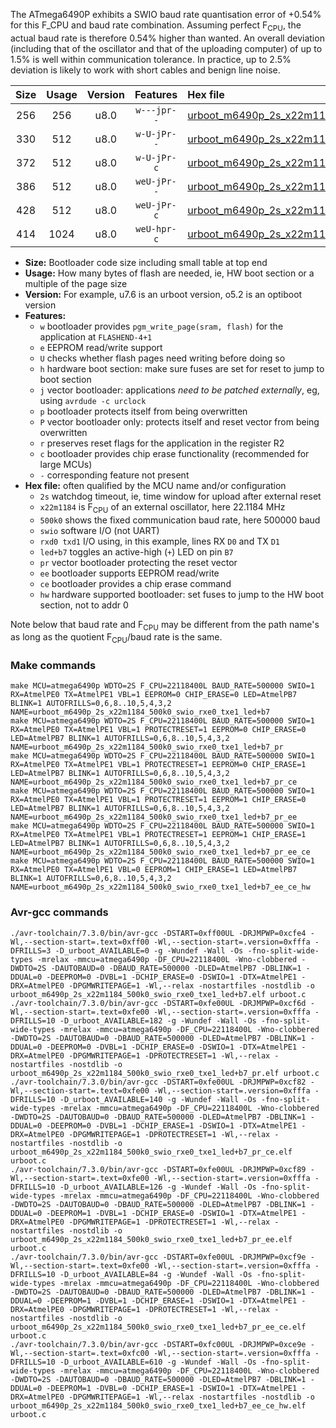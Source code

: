 The ATmega6490P exhibits a SWIO baud rate quantisation error of +0.54% for this F_CPU and baud rate combination. Assuming perfect F<sub>CPU</sub>, the actual baud rate is therefore 0.54% higher than wanted. An overall deviation (including that of the oscillator and that of the uploading computer) of up to 1.5% is well within communication tolerance. In practice, up to 2.5% deviation is likely to work with short cables and benign line noise.

|Size|Usage|Version|Features|Hex file|
|:-:|:-:|:-:|:-:|:--|
|256|256|u8.0|`w---jpr--`|[urboot_m6490p_2s_x22m1184_500k0_swio_rxe0_txe1_led+b7.hex](https://raw.githubusercontent.com/stefanrueger/urboot.hex/main/mcus/atmega6490p/watchdog_2_s/external_oscillator_x/22m118400_hz/%2B500k0_baud/uart0_rxe0_txe1/led%2Bb7/urboot_m6490p_2s_x22m1184_500k0_swio_rxe0_txe1_led%2Bb7.hex)|
|330|512|u8.0|`w-U-jPr--`|[urboot_m6490p_2s_x22m1184_500k0_swio_rxe0_txe1_led+b7_pr.hex](https://raw.githubusercontent.com/stefanrueger/urboot.hex/main/mcus/atmega6490p/watchdog_2_s/external_oscillator_x/22m118400_hz/%2B500k0_baud/uart0_rxe0_txe1/led%2Bb7/urboot_m6490p_2s_x22m1184_500k0_swio_rxe0_txe1_led%2Bb7_pr.hex)|
|372|512|u8.0|`w-U-jPr-c`|[urboot_m6490p_2s_x22m1184_500k0_swio_rxe0_txe1_led+b7_pr_ce.hex](https://raw.githubusercontent.com/stefanrueger/urboot.hex/main/mcus/atmega6490p/watchdog_2_s/external_oscillator_x/22m118400_hz/%2B500k0_baud/uart0_rxe0_txe1/led%2Bb7/urboot_m6490p_2s_x22m1184_500k0_swio_rxe0_txe1_led%2Bb7_pr_ce.hex)|
|386|512|u8.0|`weU-jPr--`|[urboot_m6490p_2s_x22m1184_500k0_swio_rxe0_txe1_led+b7_pr_ee.hex](https://raw.githubusercontent.com/stefanrueger/urboot.hex/main/mcus/atmega6490p/watchdog_2_s/external_oscillator_x/22m118400_hz/%2B500k0_baud/uart0_rxe0_txe1/led%2Bb7/urboot_m6490p_2s_x22m1184_500k0_swio_rxe0_txe1_led%2Bb7_pr_ee.hex)|
|428|512|u8.0|`weU-jPr-c`|[urboot_m6490p_2s_x22m1184_500k0_swio_rxe0_txe1_led+b7_pr_ee_ce.hex](https://raw.githubusercontent.com/stefanrueger/urboot.hex/main/mcus/atmega6490p/watchdog_2_s/external_oscillator_x/22m118400_hz/%2B500k0_baud/uart0_rxe0_txe1/led%2Bb7/urboot_m6490p_2s_x22m1184_500k0_swio_rxe0_txe1_led%2Bb7_pr_ee_ce.hex)|
|414|1024|u8.0|`weU-hpr-c`|[urboot_m6490p_2s_x22m1184_500k0_swio_rxe0_txe1_led+b7_ee_ce_hw.hex](https://raw.githubusercontent.com/stefanrueger/urboot.hex/main/mcus/atmega6490p/watchdog_2_s/external_oscillator_x/22m118400_hz/%2B500k0_baud/uart0_rxe0_txe1/led%2Bb7/urboot_m6490p_2s_x22m1184_500k0_swio_rxe0_txe1_led%2Bb7_ee_ce_hw.hex)|

- **Size:** Bootloader code size including small table at top end
- **Usage:** How many bytes of flash are needed, ie, HW boot section or a multiple of the page size
- **Version:** For example, u7.6 is an urboot version, o5.2 is an optiboot version
- **Features:**
  + `w` bootloader provides `pgm_write_page(sram, flash)` for the application at `FLASHEND-4+1`
  + `e` EEPROM read/write support
  + `U` checks whether flash pages need writing before doing so
  + `h` hardware boot section: make sure fuses are set for reset to jump to boot section
  + `j` vector bootloader: applications *need to be patched externally*, eg, using `avrdude -c urclock`
  + `p` bootloader protects itself from being overwritten
  + `P` vector bootloader only: protects itself and reset vector from being overwritten
  + `r` preserves reset flags for the application in the register R2
  + `c` bootloader provides chip erase functionality (recommended for large MCUs)
  + `-` corresponding feature not present
- **Hex file:** often qualified by the MCU name and/or configuration
  + `2s` watchdog timeout, ie, time window for upload after external reset
  + `x22m1184` is F<sub>CPU</sub> of an external oscillator, here 22.1184 MHz
  + `500k0` shows the fixed communication baud rate, here 500000 baud
  + `swio` software I/O (not UART)
  + `rxd0 txd1` I/O using, in this example, lines RX `D0` and TX `D1`
  + `led+b7` toggles an active-high (`+`) LED on pin `B7`
  + `pr` vector bootloader protecting the reset vector
  + `ee` bootloader supports EEPROM read/write
  + `ce` bootloader provides a chip erase command
  + `hw` hardware supported bootloader: set fuses to jump to the HW boot section, not to addr 0


Note below that baud rate and F<sub>CPU</sub> may be different from the path name's as long as the quotient F<sub>CPU</sub>/baud rate is the same.

### Make commands
```
make MCU=atmega6490p WDTO=2S F_CPU=22118400L BAUD_RATE=500000 SWIO=1 RX=AtmelPE0 TX=AtmelPE1 VBL=1 EEPROM=0 CHIP_ERASE=0 LED=AtmelPB7 BLINK=1 AUTOFRILLS=0,6,8..10,5,4,3,2 NAME=urboot_m6490p_2s_x22m1184_500k0_swio_rxe0_txe1_led+b7
make MCU=atmega6490p WDTO=2S F_CPU=22118400L BAUD_RATE=500000 SWIO=1 RX=AtmelPE0 TX=AtmelPE1 VBL=1 PROTECTRESET=1 EEPROM=0 CHIP_ERASE=0 LED=AtmelPB7 BLINK=1 AUTOFRILLS=0,6,8..10,5,4,3,2 NAME=urboot_m6490p_2s_x22m1184_500k0_swio_rxe0_txe1_led+b7_pr
make MCU=atmega6490p WDTO=2S F_CPU=22118400L BAUD_RATE=500000 SWIO=1 RX=AtmelPE0 TX=AtmelPE1 VBL=1 PROTECTRESET=1 EEPROM=0 CHIP_ERASE=1 LED=AtmelPB7 BLINK=1 AUTOFRILLS=0,6,8..10,5,4,3,2 NAME=urboot_m6490p_2s_x22m1184_500k0_swio_rxe0_txe1_led+b7_pr_ce
make MCU=atmega6490p WDTO=2S F_CPU=22118400L BAUD_RATE=500000 SWIO=1 RX=AtmelPE0 TX=AtmelPE1 VBL=1 PROTECTRESET=1 EEPROM=1 CHIP_ERASE=0 LED=AtmelPB7 BLINK=1 AUTOFRILLS=0,6,8..10,5,4,3,2 NAME=urboot_m6490p_2s_x22m1184_500k0_swio_rxe0_txe1_led+b7_pr_ee
make MCU=atmega6490p WDTO=2S F_CPU=22118400L BAUD_RATE=500000 SWIO=1 RX=AtmelPE0 TX=AtmelPE1 VBL=1 PROTECTRESET=1 EEPROM=1 CHIP_ERASE=1 LED=AtmelPB7 BLINK=1 AUTOFRILLS=0,6,8..10,5,4,3,2 NAME=urboot_m6490p_2s_x22m1184_500k0_swio_rxe0_txe1_led+b7_pr_ee_ce
make MCU=atmega6490p WDTO=2S F_CPU=22118400L BAUD_RATE=500000 SWIO=1 RX=AtmelPE0 TX=AtmelPE1 VBL=0 EEPROM=1 CHIP_ERASE=1 LED=AtmelPB7 BLINK=1 AUTOFRILLS=0,6,8..10,5,4,3,2 NAME=urboot_m6490p_2s_x22m1184_500k0_swio_rxe0_txe1_led+b7_ee_ce_hw
```

### Avr-gcc commands
```
./avr-toolchain/7.3.0/bin/avr-gcc -DSTART=0xff00UL -DRJMPWP=0xcfe4 -Wl,--section-start=.text=0xff00 -Wl,--section-start=.version=0xfffa -DFRILLS=3 -D_urboot_AVAILABLE=0 -g -Wundef -Wall -Os -fno-split-wide-types -mrelax -mmcu=atmega6490p -DF_CPU=22118400L -Wno-clobbered -DWDTO=2S -DAUTOBAUD=0 -DBAUD_RATE=500000 -DLED=AtmelPB7 -DBLINK=1 -DDUAL=0 -DEEPROM=0 -DVBL=1 -DCHIP_ERASE=0 -DSWIO=1 -DTX=AtmelPE1 -DRX=AtmelPE0 -DPGMWRITEPAGE=1 -Wl,--relax -nostartfiles -nostdlib -o urboot_m6490p_2s_x22m1184_500k0_swio_rxe0_txe1_led+b7.elf urboot.c
./avr-toolchain/7.3.0/bin/avr-gcc -DSTART=0xfe00UL -DRJMPWP=0xcf6d -Wl,--section-start=.text=0xfe00 -Wl,--section-start=.version=0xfffa -DFRILLS=10 -D_urboot_AVAILABLE=182 -g -Wundef -Wall -Os -fno-split-wide-types -mrelax -mmcu=atmega6490p -DF_CPU=22118400L -Wno-clobbered -DWDTO=2S -DAUTOBAUD=0 -DBAUD_RATE=500000 -DLED=AtmelPB7 -DBLINK=1 -DDUAL=0 -DEEPROM=0 -DVBL=1 -DCHIP_ERASE=0 -DSWIO=1 -DTX=AtmelPE1 -DRX=AtmelPE0 -DPGMWRITEPAGE=1 -DPROTECTRESET=1 -Wl,--relax -nostartfiles -nostdlib -o urboot_m6490p_2s_x22m1184_500k0_swio_rxe0_txe1_led+b7_pr.elf urboot.c
./avr-toolchain/7.3.0/bin/avr-gcc -DSTART=0xfe00UL -DRJMPWP=0xcf82 -Wl,--section-start=.text=0xfe00 -Wl,--section-start=.version=0xfffa -DFRILLS=10 -D_urboot_AVAILABLE=140 -g -Wundef -Wall -Os -fno-split-wide-types -mrelax -mmcu=atmega6490p -DF_CPU=22118400L -Wno-clobbered -DWDTO=2S -DAUTOBAUD=0 -DBAUD_RATE=500000 -DLED=AtmelPB7 -DBLINK=1 -DDUAL=0 -DEEPROM=0 -DVBL=1 -DCHIP_ERASE=1 -DSWIO=1 -DTX=AtmelPE1 -DRX=AtmelPE0 -DPGMWRITEPAGE=1 -DPROTECTRESET=1 -Wl,--relax -nostartfiles -nostdlib -o urboot_m6490p_2s_x22m1184_500k0_swio_rxe0_txe1_led+b7_pr_ce.elf urboot.c
./avr-toolchain/7.3.0/bin/avr-gcc -DSTART=0xfe00UL -DRJMPWP=0xcf89 -Wl,--section-start=.text=0xfe00 -Wl,--section-start=.version=0xfffa -DFRILLS=10 -D_urboot_AVAILABLE=126 -g -Wundef -Wall -Os -fno-split-wide-types -mrelax -mmcu=atmega6490p -DF_CPU=22118400L -Wno-clobbered -DWDTO=2S -DAUTOBAUD=0 -DBAUD_RATE=500000 -DLED=AtmelPB7 -DBLINK=1 -DDUAL=0 -DEEPROM=1 -DVBL=1 -DCHIP_ERASE=0 -DSWIO=1 -DTX=AtmelPE1 -DRX=AtmelPE0 -DPGMWRITEPAGE=1 -DPROTECTRESET=1 -Wl,--relax -nostartfiles -nostdlib -o urboot_m6490p_2s_x22m1184_500k0_swio_rxe0_txe1_led+b7_pr_ee.elf urboot.c
./avr-toolchain/7.3.0/bin/avr-gcc -DSTART=0xfe00UL -DRJMPWP=0xcf9e -Wl,--section-start=.text=0xfe00 -Wl,--section-start=.version=0xfffa -DFRILLS=10 -D_urboot_AVAILABLE=84 -g -Wundef -Wall -Os -fno-split-wide-types -mrelax -mmcu=atmega6490p -DF_CPU=22118400L -Wno-clobbered -DWDTO=2S -DAUTOBAUD=0 -DBAUD_RATE=500000 -DLED=AtmelPB7 -DBLINK=1 -DDUAL=0 -DEEPROM=1 -DVBL=1 -DCHIP_ERASE=1 -DSWIO=1 -DTX=AtmelPE1 -DRX=AtmelPE0 -DPGMWRITEPAGE=1 -DPROTECTRESET=1 -Wl,--relax -nostartfiles -nostdlib -o urboot_m6490p_2s_x22m1184_500k0_swio_rxe0_txe1_led+b7_pr_ee_ce.elf urboot.c
./avr-toolchain/7.3.0/bin/avr-gcc -DSTART=0xfc00UL -DRJMPWP=0xce9e -Wl,--section-start=.text=0xfc00 -Wl,--section-start=.version=0xfffa -DFRILLS=10 -D_urboot_AVAILABLE=610 -g -Wundef -Wall -Os -fno-split-wide-types -mrelax -mmcu=atmega6490p -DF_CPU=22118400L -Wno-clobbered -DWDTO=2S -DAUTOBAUD=0 -DBAUD_RATE=500000 -DLED=AtmelPB7 -DBLINK=1 -DDUAL=0 -DEEPROM=1 -DVBL=0 -DCHIP_ERASE=1 -DSWIO=1 -DTX=AtmelPE1 -DRX=AtmelPE0 -DPGMWRITEPAGE=1 -Wl,--relax -nostartfiles -nostdlib -o urboot_m6490p_2s_x22m1184_500k0_swio_rxe0_txe1_led+b7_ee_ce_hw.elf urboot.c
```


